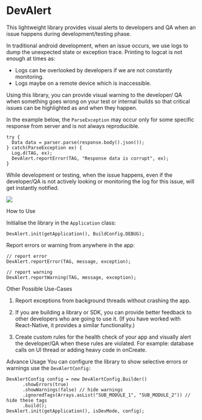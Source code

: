 # DevAlert
This lightweight library provides visual alerts to developers and QA when an issue happens during development/testing phase.

In traditional android development, when an issue occurs, we use logs to dump the unexpected state or exception trace. Printing to logcat is not enough at times as:

-  Logs can be overlooked by developers if we are not constantly monitoring.
-  Logs maybe on a remote device which is inaccessible.

Using this library, you can provide visual warning to the developer/ QA when something goes wrong on your test or internal builds so that critical issues can be highlighted as and when they happen.

In the example below, the `ParseException` may occur only for some specific response from server and is not always reproducible.


    try {
      Data data = parser.parse(response.body().json());
    } catch(ParseException ex) {
      Log.d(TAG, ex);
      DevAlert.reportError(TAG, "Response data is corrupt", ex);
    }

While development or testing, when the issue happens, even if the developer/QA is not actively looking or monitoring the log for this issue, will get instantly notified.


![](https://d2mxuefqeaa7sj.cloudfront.net/s_ABDF4F424136B8B0F9673254AE6B8A1466ED84424CC71F8A757B150C498F59F9_1486712407990_output.gif)


How to Use

Initialise the library in the `Application` class:


    DevAlert.init(getApplication(), BuildConfig.DEBUG);

Report errors or warning from anywhere in the app:

    // report error
    DevAlert.reportError(TAG, message, exception);

    // report warning
    DevAlert.reportWarning(TAG, message, exception);

Other Possible Use-Cases


1. Report exceptions from background threads without crashing the app.

2. If you are building a library or SDK, you can provide better feedback to other developers who are going to use it. (If you have worked with React-Native, it provides a similar functionality.)

3. Create custom rules for the health check of your app and visually alert the developer/QA when these rules are violated. For example: database calls on UI thread or adding heavy code in onCreate.

Advance Usage
You can configure the library to show selective errors or warnings use the `DevAlertConfig:`


    DevAlertConfig config = new DevAlertConfig.Builder()
          .showErrors(true)
          .showWarnings(false) // hide warnings
          .ignoredTags(Arrays.asList("SUB_MODULE_1", "SUB_MODULE_2")) // hide these tags
          .build();
    DevAlert.init(getApplication(), isDevMode, config);
